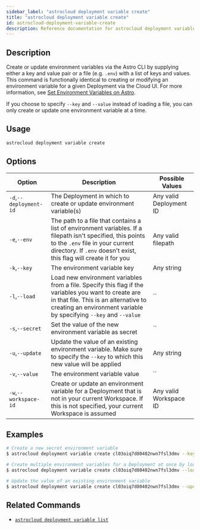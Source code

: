 ```yaml
---
sidebar_label: "astrocloud deployment variable create"
title: "astrocloud deployment variable create"
id: astrocloud-deployment-variable-create
description: Reference documentation for astrocloud deployment variable create.
---
```


## Description

Create or update environment variables via the Astro CLI by supplying either a key and value pair or a file (e.g. `.env`) with a list of keys and values. This command is functionally identical to creating or modifying an environment variable for a given Deployment via the Cloud UI. For more information, see [Set Environment Variables on Astro](environment-variables.md).

If you choose to specify `--key` and `--value` instead of loading a file, you can only create or update one environment variable at a time.

## Usage

```sh
astrocloud deployment variable create
```

## Options

| Option                         | Description                                                                            | Possible Values                                                                |
| ------------------------------ | -------------------------------------------------------------------------------------- | ------------------------------------------------------------------------------ |
| `-d`,`--deployment-id`           |       The Deployment in which to create or update environment variable(s)                           | Any valid Deployment ID |
| `-e`,`--env`                  | The path to a file that contains a list of environment variables.  If a filepath isn't specified, this points to the `.env` file in your current directory. If `.env` doesn't exist, this flag will create it for you                                                                 | Any valid filepath       |
| `-k`,`--key`             | The environment variable key                                                  | Any string |
| `-l`,`--load`    | Load new environment variables from a file. Specify this flag if the variables you want to create are in that file. This is an alternative to creating an environment variable by specifying `--key` and `--value`             |`` |
| `-s`,`--secret`    | Set the value of the new environment variable as secret      |`` |
| `-u`,`--update`    | Update the value of an existing environment variable. Make sure to specify the `--key` to which this new value will be applied          | Any string |
| `-v`,`--value`    | The environment variable value          |`` |
| `-w`,`--workspace-id`          | Create or update an environment variable for a Deployment that is not in your current Workspace. If this is not specified, your current Workspace is assumed           | Any valid Workspace ID                                                         |

## Examples

```sh
# Create a new secret environment variable
$ astrocloud deployment variable create cl03oiq7d80402nwn7fsl3dmv --key AIRFLOW__SECRETS__BACKEND_KWARGS --value <my-secret-value> --secret

# Create multiple environment variables for a Deployment at once by loading them from a .env file
$ astrocloud deployment variable create cl03oiq7d80402nwn7fsl3dmv --load --env .env.dev

# Update the value of an existing environment variable
$ astrocloud deployment variable create cl03oiq7d80402nwn7fsl3dmv --update AIRFLOW__CORE__PARALLELISM --value <my-new-value>
```

## Related Commands

- [`astrocloud deployment variable list`](cli-reference/astrocloud-deployment-variable-list.md)
